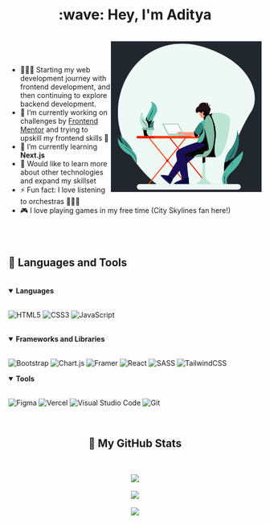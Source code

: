 <h1 align="center"> :wave: Hey, I'm Aditya </h1>
<br>

<img align=right src="/assets/developer.gif" alt="GIF" width="300px" height="300px">

<br>
<br>

- 👨🏻‍💻 Starting my web development journey with frontend development, and then continuing to explore backend development.
- 🔭 I’m currently working on challenges by [Frontend Mentor](https://www.frontendmentor.io) and trying to upskill my frontend skills 🎯
- 🌱 I’m currently learning  **Next.js**
- 🌟 Would like to learn more about other technologies and expand my skillset
- ⚡ Fun fact: I love listening to orchestras :violin::musical_note::musical_score:
- 🎮 I love playing games in my free time (City Skylines fan here!)<br>


<br>
<br>
<h2>🧰 Languages and Tools</h2>
<br>

<details open>
<summary><b>Languages</b></summary>
<br>
  
![HTML5](https://img.shields.io/badge/html5-%23E34F26.svg?style=for-the-badge&logo=html5&logoColor=white)
![CSS3](https://img.shields.io/badge/css3-%231572B6.svg?style=for-the-badge&logo=css3&logoColor=white)
![JavaScript](https://img.shields.io/badge/javascript-%23323330.svg?style=for-the-badge&logo=javascript&logoColor=%23F7DF1E)
</details>

<br>

<details open>
<summary><b>Frameworks and Libraries</b></summary>
<br>
  
![Bootstrap](https://img.shields.io/badge/bootstrap-%23563D7C.svg?style=for-the-badge&logo=bootstrap&logoColor=white)
![Chart.js](https://img.shields.io/badge/chart.js-F5788D.svg?style=for-the-badge&logo=chart.js&logoColor=white)
![Framer](https://img.shields.io/badge/Framer-black?style=for-the-badge&logo=framer&logoColor=blue)
![React](https://img.shields.io/badge/react-%2320232a.svg?style=for-the-badge&logo=react&logoColor=%2361DAFB)
![SASS](https://img.shields.io/badge/SASS-hotpink.svg?style=for-the-badge&logo=SASS&logoColor=white)
![TailwindCSS](https://img.shields.io/badge/tailwindcss-%2338B2AC.svg?style=for-the-badge&logo=tailwind-css&logoColor=white)
<br>
</details>

<details open>
<summary><b>Tools</b></summary>
<br>

![Figma](https://img.shields.io/badge/figma-%23F24E1E.svg?style=for-the-badge&logo=figma&logoColor=white)
![Vercel](https://img.shields.io/badge/Vercel-%23000000.svg?style=for-the-badge&logo=vercel&logoColor=white)
![Visual Studio Code](https://img.shields.io/badge/Visual%20Studio%20Code-0078d7.svg?style=for-the-badge&logo=visual-studio-code&logoColor=white)
![Git](https://img.shields.io/badge/Git-%23F05033.svg?style=for-the-badge&logo=git&logoColor=white)

</details>


<br>

<!------------------------------------------------------------------------------------------------------------------------------>

<h2 align="center">👾 My GitHub Stats</h2>
<br>
<div align="center">
  
<!-- GitHub Stats Card -->
![](https://github-readme-stats-two-sooty-42.vercel.app/api?username=adityaphasu&show_icons=true&theme=dracula)
<br/>
  
<!-- GitHub Streak -->
![](https://github-readme-streak-stats.herokuapp.com?user=adityaphasu&theme=dracula)
<br/>

<!-- Most Used Languages -->
![](https://github-readme-stats-two-sooty-42.vercel.app/api/top-langs/?username=adityaphasu&layout=donut&theme=dracula)
    
</div>


